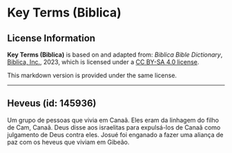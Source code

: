 # Key Terms (Biblica)

## License Information

**Key Terms (Biblica)** is based on and adapted from: _Biblica Bible Dictionary_, [Biblica, Inc.](https://www.biblica.com/), 2023, which is licensed under a [CC BY-SA 4.0 license](https://creativecommons.org/licenses/by-sa/4.0/legalcode.en).

This markdown version is provided under the same license.



--------------------------------

## Heveus (id: 145936)

Um grupo de pessoas que vivia em Canaã. Eles eram da linhagem do filho de Cam, Canaã. Deus disse aos israelitas para expulsá\-los de Canaã como julgamento de Deus contra eles. Josué foi enganado a fazer uma aliança de paz com os heveus que viviam em Gibeão.


